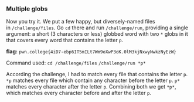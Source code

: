 ### Multiple globs

Now you try it. We put a few happy, but diversely-named files in `/challenge/files`. Go `cd` there and run `/challenge/run`, providing a single argument: a short (3 characters or less) globbed word with two `*` globs in it that covers every word that contains the letter `p`.

**flag:** `pwn.college{4iD7-ebp6IT5mILt7Wm9oXwP3oK.0lM3kjNxwyNwkzNyEzW}`

Command used: 
`cd /challenge/files`
`/challenge/run *p*`

According the challenge, I had to match every file that contains the letter `p`. 
`*p` matches every file which contain any character before the letter `p`. `p*` matches every character after the letter `p`. Combining both we get `*p*`, which matches every character before and after the letter `p`. 